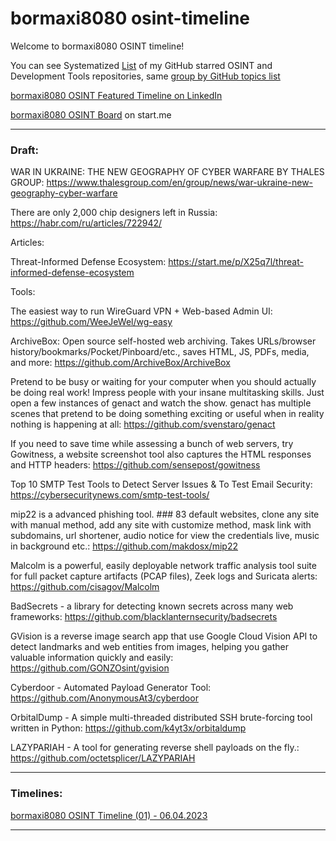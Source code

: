# bormaxi8080 osint-timeline


Welcome to bormaxi8080 OSINT timeline!

You can see Systematized [List](https://github.com/bormaxi8080/github-starred-repos-builder/blob/main/starred_repos.md) of my GitHub starred OSINT and Development Tools repositories, same [group by GitHub topics list](https://github.com/bormaxi8080/starred)

[bormaxi8080 OSINT Featured Timeline on LinkedIn](https://www.linkedin.com/in/maxim-marshak/details/featured/)

[bormaxi8080 OSINT Board](https://start.me/p/X2G0DB/bormaxi8080-osint-board) on start.me

----

### Draft:

WAR IN UKRAINE: THE NEW GEOGRAPHY OF CYBER WARFARE BY THALES GROUP: https://www.thalesgroup.com/en/group/news/war-ukraine-new-geography-cyber-warfare

There are only 2,000 chip designers left in Russia: https://habr.com/ru/articles/722942/

Articles:

Threat-Informed Defense Ecosystem: https://start.me/p/X25q7l/threat-informed-defense-ecosystem

Tools:

The easiest way to run WireGuard VPN + Web-based Admin UI: https://github.com/WeeJeWel/wg-easy

ArchiveBox: Open source self-hosted web archiving. Takes URLs/browser history/bookmarks/Pocket/Pinboard/etc., saves HTML, JS, PDFs, media, and more: https://github.com/ArchiveBox/ArchiveBox

Pretend to be busy or waiting for your computer when you should actually be doing real work! Impress people with your insane multitasking skills. Just open a few instances of genact and watch the show. genact has multiple scenes that pretend to be doing something exciting or useful when in reality nothing is happening at all: https://github.com/svenstaro/genact

If you need to save time while assessing a bunch of web servers, try Gowitness, a website screenshot tool also captures the HTML responses and HTTP headers: https://github.com/sensepost/gowitness

Top 10 SMTP Test Tools to Detect Server Issues & To Test Email Security: https://cybersecuritynews.com/smtp-test-tools/


mip22 is a advanced phishing tool. ### 83 default websites, clone any site with manual method, add any site with customize method, mask link with subdomains, url shortener, audio notice for view the credentials live, music in background etc.: https://github.com/makdosx/mip22

Malcolm is a powerful, easily deployable network traffic analysis tool suite for full packet capture artifacts (PCAP files), Zeek logs and Suricata alerts: https://github.com/cisagov/Malcolm

BadSecrets - a library for detecting known secrets across many web frameworks: https://github.com/blacklanternsecurity/badsecrets

GVision is a reverse image search app that use Google Cloud Vision API to detect landmarks and web entities from images, helping you gather valuable information quickly and easily: https://github.com/GONZOsint/gvision

Cyberdoor - Automated Payload Generator Tool: https://github.com/AnonymousAt3/cyberdoor

OrbitalDump - A simple multi-threaded distributed SSH brute-forcing tool written in Python: https://github.com/k4yt3x/orbitaldump

LAZYPARIAH - A tool for generating reverse shell payloads on the fly.: https://github.com/octetsplicer/LAZYPARIAH

----

### Timelines:

[bormaxi8080 OSINT Timeline (01) - 06.04.2023](bormaxi8080-osint-timeline_06.04.2023.md)


----


